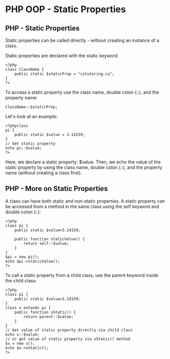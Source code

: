 


# PHP OOP - Static Properties




## PHP - Static Properties


Static properties can be called directly - without creating an instance of a 
class.


Static properties are declared with the static 
keyword:

```
<?php
class ClassName {
    public static $staticProp = "cstutoring.ca";
}
?>
```


To access a static property use the class name, double colon (::), and the 
property name:
```
ClassName::$staticProp;
```
Let's look at an example:
```
<?phpclass 
pi {
    public static $value = 3.14159;
}
// Get static property
echo pi::$value;
?>
```


Here, we declare a static property: $value. Then, we echo the value of the static 
property 
by using the class name, double colon (::), and the property name (without creating a class 
first).


## PHP - More on Static Properties


A class can have both static and non-static properties. A static property can be 
accessed from a method in the same class using the self 
keyword and double colon (::):

```
<?php
class pi {
    public static $value=3.14159;

    public function staticValue() {
        return self::$value;
    }
}
$pi = new pi();
echo $pi->staticValue();
?>
```
To call a static property from a child class, use the parent 
keyword inside the child class:

```
<?php
class pi {
    public static $value=3.14159;
}
class x extends pi {
    public function xStatic() {
        return parent::$value;
    }
}
// Get value of static property directly via child class
echo x::$value;
// or get value of static property via xStatic() method
$x = new x();
echo $x->xStatic();
?>
```